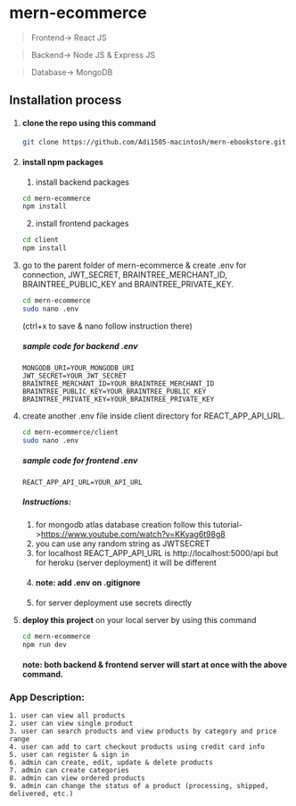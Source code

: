 # mern-ecommerce

> Frontend-> React JS

> Backend-> Node JS & Express JS

> Database-> MongoDB

## Installation process

1. #### clone the repo using this command
   ```bash
   git clone https://github.com/Adi1505-macintosh/mern-ebookstore.git
   ```
2. #### install npm packages
   1. install backend packages
   ```bash
   cd mern-ecommerce
   npm install
   ```
   2. install frontend packages
   ```bash
   cd client
   npm install
   ```
3. go to the parent folder of mern-ecommerce & create .env for connection, JWT_SECRET, BRAINTREE_MERCHANT_ID, BRAINTREE_PUBLIC_KEY and BRAINTREE_PRIVATE_KEY.

   ```bash
   cd mern-ecommerce
   sudo nano .env
   ```

   (ctrl+x to save & nano follow instruction there)

   ##### sample code for backend .env

   ```env
   MONGODB_URI=YOUR_MONGODB_URI
   JWT_SECRET=YOUR_JWT_SECRET
   BRAINTREE_MERCHANT_ID=YOUR_BRAINTREE_MERCHANT_ID
   BRAINTREE_PUBLIC_KEY=YOUR_BRAINTREE_PUBLIC_KEY
   BRAINTREE_PRIVATE_KEY=YOUR_BRAINTREE_PRIVATE_KEY
   ```

4. create another .env file inside client directory for REACT_APP_API_URL.

   ```bash
   cd mern-ecommerce/client
   sudo nano .env
   ```

   ##### sample code for frontend .env

   ```env
   REACT_APP_API_URL=YOUR_API_URL
   ```

   ##### Instructions:

   1. for mongodb atlas database creation follow this tutorial->https://www.youtube.com/watch?v=KKyag6t98g8
   2. you can use any random string as JWTSECRET
   3. for localhost REACT_APP_API_URL is http://localhost:5000/api
      but for heroku (server deployment) it will be different
   4. #### note: add .env on .gitignore
   5. for server deployment use secrets directly

5. <b>deploy this project</b> on your local server by using this command
   ```bash
   cd mern-ecommerce
   npm run dev
   ```
   #### note: both backend & frontend server will start at once with the above command.

### App Description:

    1. user can view all products
    2. user can view single product
    3. user can search products and view products by category and price range
    4. user can add to cart checkout products using credit card info
    5. user can register & sign in
    6. admin can create, edit, update & delete products
    7. admin can create categories
    8. admin can view ordered products
    9. admin can change the status of a product (processing, shipped, delivered, etc.)

